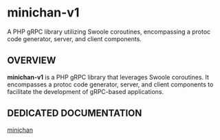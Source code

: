 # minichan-v1

A PHP gRPC library utilizing Swoole coroutines, encompassing a protoc code generator, server, and client components.

## OVERVIEW
**minichan-v1** is a PHP gRPC library that leverages Swoole coroutines. It encompasses a protoc code generator, server, and client components to facilitate the development of gRPC-based applications. 

## DEDICATED DOCUMENTATION
[minichan](https://minichan-docs.vercel.app/#/?id=minichan-v1)